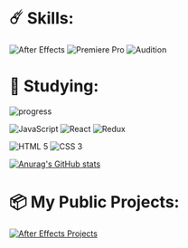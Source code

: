 # ☄️ Skills: 
![After Effects](https://img.shields.io/badge/Adobe%20after%20affects-CF96FD?style=for-the-badge&logo=Adobe%20after%20effects&logoColor=393665)
![Premiere Pro](https://img.shields.io/badge/Adobe%20Premiere%20Pro-9999FF?style=for-the-badge&logo=Adobe%20Premiere%20Pro&logoColor=white)
![Audition](https://img.shields.io/badge/Adobe%20Audition-b976ff?style=for-the-badge&logo=adobe%20Audition&logoColor=white)

# 🔖 Studying:
![progress](https://progress-bar.dev/55/?title=Сourse%20progress&width=210)

![JavaScript](https://img.shields.io/badge/JavaScript-323330?style=for-the-badge&logo=javascript&logoColor=F7DF1E)
![React](https://img.shields.io/badge/React-20232A?style=for-the-badge&logo=react&logoColor=61DAFB)
![Redux](https://img.shields.io/badge/Redux-593D88?style=for-the-badge&logo=redux&logoColor=white)


![HTML 5](https://img.shields.io/badge/HTML5-E34F26?style=for-the-badge&logo=html5&logoColor=white)
![CSS 3](https://img.shields.io/badge/CSS3-1572B6?style=for-the-badge&logo=css3&logoColor=white)


[![Anurag's GitHub stats](https://github-readme-stats.vercel.app/api?username=nanCreate)](https://github.com/anuraghazra/github-readme-stats)

# 📦 My Public Projects:
[![After Effects Projects](https://img.shields.io/badge/After_Effects_Projects-2ea44f?style=for-the-badge&logo=adobe+after+effects&logoColor=%23FFF)](https://github.com/nanCreate?tab=repositories&q=aeproject)
